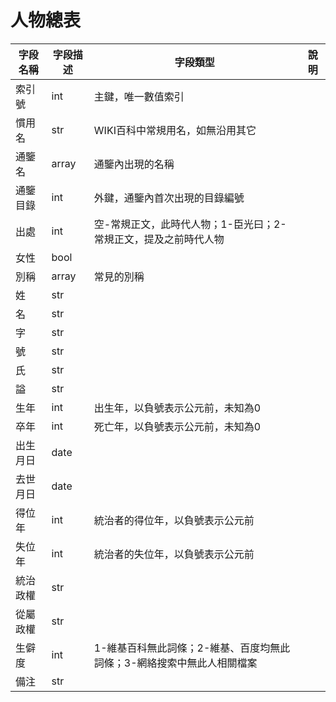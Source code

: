 # 人物總表

字段名稱|字段描述|字段類型|說明
--|--|--|--
索引號|int|主鍵，唯一數值索引
慣用名|str|WIKI百科中常規用名，如無沿用其它
通鑒名|array|通鑒內出現的名稱
通鑒目錄|int|外鍵，通鑒內首次出現的目錄編號
出處|int|空-常規正文，此時代人物；1-臣光曰；2-常規正文，提及之前時代人物
女性|bool|
別稱|array|常見的別稱
姓|str|
名|str|
字|str|
號|str|
氏|str|
謚|str|
生年|int|出生年，以負號表示公元前，未知為0
卒年|int|死亡年，以負號表示公元前，未知為0
出生月日|date|
去世月日|date|
得位年|int|統治者的得位年，以負號表示公元前
失位年|int|統治者的失位年，以負號表示公元前
統治政權|str|
從屬政權|str|
生僻度|int|1-維基百科無此詞條；2-維基、百度均無此詞條；3-網絡搜索中無此人相關檔案
備注|str|
